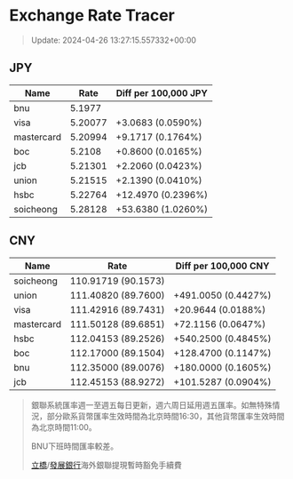 # Exchange Rate Tracer

> Update: 2024-04-26 13:27:15.557332+00:00

## JPY

| Name       |    Rate | Diff per 100,000 JPY   |
|------------|---------|------------------------|
| bnu        | 5.1977  |                        |
| visa       | 5.20077 | +3.0683 (0.0590%)      |
| mastercard | 5.20994 | +9.1717 (0.1764%)      |
| boc        | 5.2108  | +0.8600 (0.0165%)      |
| jcb        | 5.21301 | +2.2060 (0.0423%)      |
| union      | 5.21515 | +2.1390 (0.0410%)      |
| hsbc       | 5.22764 | +12.4970 (0.2396%)     |
| soicheong  | 5.28128 | +53.6380 (1.0260%)     |

## CNY

| Name       | Rate                | Diff per 100,000 CNY   |
|------------|---------------------|------------------------|
| soicheong  | 110.91719	(90.1573) |                        |
| union      | 111.40820	(89.7600) | +491.0050 (0.4427%)    |
| visa       | 111.42916	(89.7431) | +20.9644 (0.0188%)     |
| mastercard | 111.50128	(89.6851) | +72.1156 (0.0647%)     |
| hsbc       | 112.04153	(89.2526) | +540.2500 (0.4845%)    |
| boc        | 112.17000	(89.1504) | +128.4700 (0.1147%)    |
| bnu        | 112.35000	(89.0076) | +180.0000 (0.1605%)    |
| jcb        | 112.45153	(88.9272) | +101.5287 (0.0904%)    |


> 銀聯系統匯率週一至週五每日更新，週六周日延用週五匯率。如無特殊情況，部分歐系貨幣匯率生效時間為北京時間16:30，其他貨幣匯率生效時間為北京時間11:00。
>
> BNU下班時間匯率較差。
>
> [立橋](https://www.wlbank.com.mo/uploads/ueditor/file/20181211/1544536513900230.pdf)/[發展銀行](https://www.mdb.com.mo/Service_Charges_20230728.pdf)海外銀聯提現暫時豁免手續費

